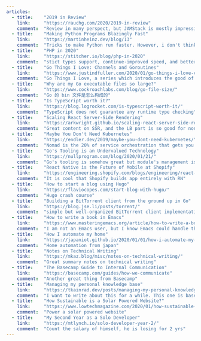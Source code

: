 ```yaml
---
articles:
  - title:    "2019 in Review"
    link:     "https://rauchg.com/2020/2019-in-review"
    comment:  "Review in many perspect, but JAMStack is mostly impressive for me"
  - title:    "Making Python Programs Blazingly Fast"
    link:     "https://martinheinz.dev/blog/13"
    comment:  "Tricks to make Python run faster. However, i don't think it would be blazingly."
  - title:    "PHP in 2020"
    link:     "https://stitcher.io/blog/php-in-2020"
    comment:  "stict types support, continue-improved speed, and better ecology"
  - title:    "Go Things I Love: Channels and Goroutines"
    link:     "https://www.justindfuller.com/2020/01/go-things-i-love-channels-and-goroutines/"
    comment:  "Go Things I Love, a series which introduces the good of Golang"
  - title:    "Why are my Go executable files so large?"
    link:     "https://www.cockroachlabs.com/blog/go-file-size/"
    comment:  "Go 的 bin 文件是怎么构成的"
  - title:    "Is TypeScript worth it?"
    link:     "https://blog.logrocket.com/is-typescript-worth-it/"
    comment:  "TypeScript does not guarantee any runtime type checking"
  - title:    "Scaling React Server-Side Rendering"
    link:     "https://arkwright.github.io/scaling-react-server-side-rendering.html"
    comment:  "Great content on SSR, and the LB part is so good for non-backend person"
  - title:    "Maybe You Don't Need Kubernetes"
    link:     "https://endler.dev/2019/maybe-you-dont-need-kubernetes/"
    comment:  "Nomad is the 20% of service orchestration that gets you 80% of the way"
  - title:    "Go's Tooling is an Undervalued Technology"
    link:     "https://nullprogram.com/blog/2020/01/21/"
    comment:  "Go's tooling is somehow great but module's management is not included IMO"
  - title:    "React Native is the Future of Mobile at Shopify"
    link:     "https://engineering.shopify.com/blogs/engineering/react-native-future-mobile-shopify"
    comment:  "It is cool that Shopify builds app entirely with RN"
  - title:    "How to start a blog using Hugo"
    link:     "https://flaviocopes.com/start-blog-with-hugo/"
    comment:  "Hugo crash course"
  - title:    "Building a BitTorrent client from the ground up in Go"
    link:     "https://blog.jse.li/posts/torrent/"
    comment:  "simple but well-organized BitTorrent client implementation"
  - title:    "How to write a book in Emacs"
    link:     "https://www.masteringemacs.org/article/how-to-write-a-book-in-emacs"
    comment:  "I am not an Emacs user, but I know Emacs could handle this."
  - title:    "How I automate my home"
    link:     "https://japaniot.github.io/2020/01/01/how-i-automate-my-home-en/"
    comment:  "Home automation from japan"
  - title:    "Notes on Technical Writing"
    link:     "https://mkaz.blog/misc/notes-on-technical-writing/"
    comment:  "Great summary notes on technical writing"
  - title:    "The Basecamp Guide to Internal Communication"
    link:     "https://basecamp.com/guides/how-we-communicate"
    comment:  "Another great thing from Basecamp"
  - title:    "Managing my personal knowledge base"
    link:     "https://tkainrad.dev/posts/managing-my-personal-knowledge-base/"
    comment:  "I want to write about this for a while. This one is based on Notion."
  - title:    "How Sustainable is a Solar Powered Website?"
    link:     "https://www.lowtechmagazine.com/2020/01/how-sustainable-is-a-solar-powered-website.html"
    comment:  "Power a solar powered website"
  - title:    "My Second Year as a Solo Developer"
    link:     "https://mtlynch.io/solo-developer-year-2/"
    comment:  "Count the salary of himself, he is losing for 2 yrs"
---
```

